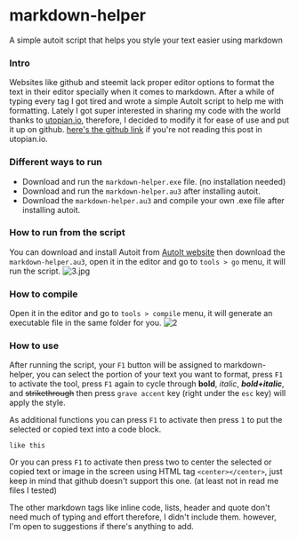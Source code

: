 # markdown-helper
A simple autoit script that helps you style your text easier using markdown

### Intro
Websites like github and steemit lack proper editor options to format the text in their editor specially when it comes to markdown. After a while of typing every tag I got tired and wrote a simple AutoIt script to help me with formatting. Lately I got super interested in sharing my code with the world thanks to [utopian.io](https://utopian.io), therefore, I decided to modify it for ease of use and put it up on github. [here's the github link](https://github.com/Kiaazad/markdown-helper) if you're not reading this post in utopian.io.

### Different ways to run
- Download and run the `markdown-helper.exe` file. (no installation needed)
- Download and run the `markdown-helper.au3` after installing autoit.
- Download the `markdown-helper.au3` and compile your own .exe file after installing autoit.

### How to run from the script
You can download and install Autoit from [AutoIt website](https://www.autoitscript.com/site/autoit/downloads/) then download the `markdown-helper.au3`, open it in the editor and go to `tools > go` menu,  it will run the script.
![3.jpg](https://res.cloudinary.com/hpiynhbhq/image/upload/v1510865977/lurujnw8mhesuz3gx4cm.jpg)

### How to compile
Open it in the editor and go to `tools > compile` menu, it will generate an executable file in the same folder for you.
![2](https://user-images.githubusercontent.com/33455007/32934196-b0d488a8-cb80-11e7-84c1-1c869b98037c.jpg)

### How to use
After running the script, your `F1` button will be assigned to markdown-helper, you can select the portion of your text you want to format, press `F1` to activate the tool, press `F1` again to cycle through **bold**, *italic*, ***bold+italic***, and ~~strikethrough~~ then press `grave accent` key (right under the `esc` key) will apply the style.

As additional functions you can press `F1` to activate then press `1` to put the selected or copied text into a code block.
```
like this
```
Or you can press `F1` to activate then press two to center the selected or copied text or image in the screen using HTML tag `<center></center>`, just keep in mind that github doesn't support this one. (at least not in read me files I tested)

The other markdown tags like inline code, lists, header and quote don't need much of typing and effort therefore, I didn't include them. however, I'm open to suggestions if there's anything to add.
